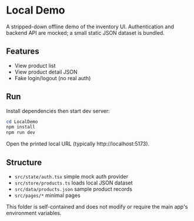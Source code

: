 # Local Demo

A stripped-down offline demo of the inventory UI. Authentication and backend API are mocked; a small static JSON dataset is bundled.

## Features
- View product list
- View product detail JSON
- Fake login/logout (no real auth)

## Run
Install dependencies then start dev server:

```powershell
cd LocalDemo
npm install
npm run dev
```
Open the printed local URL (typically http://localhost:5173).

## Structure
- `src/state/auth.tsx` simple mock auth provider
- `src/store/products.ts` loads local JSON dataset
- `src/data/products.json` sample product records
- `src/pages/*` minimal pages

This folder is self-contained and does not modify or require the main app's environment variables.
